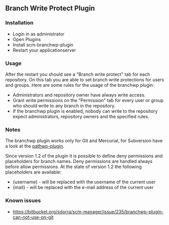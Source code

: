 Branch Write Protect Plugin
---------------------------

### Installation

-   Login in as administrator
-   Open Plugins
-   Install scm-branchwp-plugin
-   Restart your applicationserver

### Usage

After the restart you should see a \"Branch write protect\" tab for each
repository. On this tab you are able to set branch write protections for
users and groups. Here are some rules for the usage of the branchwp
plugin:

-   Administrators and repository owner have always write access.
-   Grant write permissions on the \"Permission\" tab for every user or
    group who should write to any branch in the repository.
-   If the branchwp plugin is enabled, nobody can write to the
    repository expect administrators, repository owners and the
    specified rules.

### Notes

The branchwp plugin works only for Git and Mercurial, for Subversion
have a look at the
[pathwp-plugin](http://plugins.scm-manager.org/scm-plugin-backend/page/detail/sonia.scm.plugins/scm-pathwp-plugin.html "wikilink").

Since version 1.2 of the plugin it is possible to define deny
permissions and placeholders for branch names. Deny permissions are
handled always before allow permissions. At the state of version 1.2 the
following placeholders are available:

-   {username} - will be replaced with the username of the current user
-   {mail} - will be replaced with the e-mail address of the current
    user

### Known issues

-   <https://bitbucket.org/sdorra/scm-manager/issue/235/branchwp-plugin-can-not-use-on-git>
